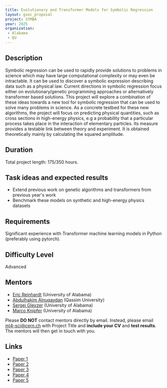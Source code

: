 ```yaml
---
title: Evolutionary and Transformer Models for Symbolic Regression
layout: gsoc_proposal
project: SYMBA
year: 2025
organization:
 - Alabama
 - QU
---
```


## Description

Symbolic regression can be used to rapidly provide solutions to problems in science which may have large computational complexity or may even be intractable. It can be used to discover a symbolic expression describing data such as a physical law. Current directions in symbolic regression focus either on evolutionary/genetic programming approaches or alternatively transformer based solutions. This project will explore a combination of these ideas towards a new tool for symbolic regression that can be used to solve many problems in science.
As a concrete testbed for these new algorithms, the project will focus on predicting physical quantities, such as cross sections in high-energy physics, e.g a probability that a particular process takes place in the interaction of elementary particles. Its measure provides a testable link between theory and experiment. It is obtained theoretically mainly by calculating the squared amplitude. 

## Duration

Total project length: 175/350 hours.

## Task ideas and expected results
  * Extend previous work on genetic algorithms and transformers from previous year's work
  * Benchmark these models on synthetic and  high-energy physics datasets
   
## Requirements 
Significant experience with Transformer machine learning models in Python (preferably using pytorch).

## Difficulty Level 
Advanced

<!-- ## Test
Please use this [link](https://docs.google.com/document/d/19ybdCLbxJs2mFsxni4yN9FP4ADlK4mxltF9OVSmbRXE/edit?usp=sharing) to access the test for this project. -->

## Mentors
  * [Eric Reinhardt](mailto:ml4-sci@cern.ch) (University of Alabama)
  * [Abdulhakim Alnuqaydan](mailto:ml4-sci@cern.ch) (Qassim University)
  * [Sergei Gleyzer](mailto:ml4-sci@cern.ch) (University of Alabama)
  * [Marco Knipfer](mailto:ml4-sci@cern.ch) (University of Alabama)

Please **DO NOT** contact mentors directly by email. Instead, please email [ml4-sci@cern.ch](mailto:ml4-sci@cern.ch) with Project Title and **include your CV** and **test results**. The mentors will then get in touch with you.

## Links
  * [Paper 1](https://arxiv.org/abs/2204.10532)
  * [Paper 2](https://arxiv.org/abs/1901.11117)
  * [Paper 3](https://iopscience.iop.org/article/10.1088/2632-2153/acb2b2)
  * [Paper 4](https://ml4physicalsciences.github.io/2024/files/NeurIPS_ML4PS_2024_115.pdf)
  * [Paper 5](https://ml4physicalsciences.github.io/2024/files/NeurIPS_ML4PS_2024_118.pdf)
